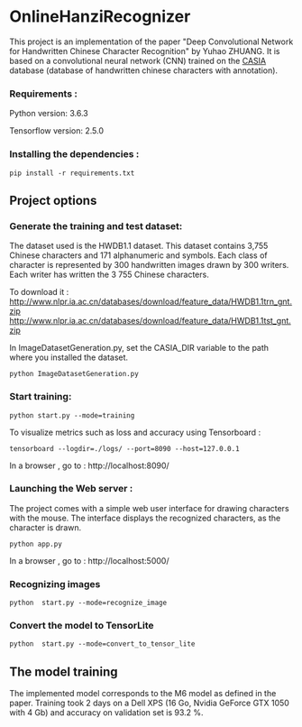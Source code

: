# OnlineHanziRecognizer

This project is an implementation of the paper "Deep Convolutional Network for Handwritten Chinese Character Recognition" by Yuhao ZHUANG.
It is based on a convolutional neural network (CNN) trained on the [CASIA](http://www.nlpr.ia.ac.cn/databases/handwriting/Touching_Characters_Databases.html) database (database of handwritten chinese characters with annotation).



### Requirements :
Python version: 3.6.3

Tensorflow version: 2.5.0

### Installing the dependencies :

```
pip install -r requirements.txt
```

## Project options

### Generate the training and test dataset:

The dataset used is the HWDB1.1 dataset. 
This dataset contains 3,755 Chinese characters and 171 alphanumeric
and symbols. Each class of character is represented by 300 handwritten images drawn by 300 writers. 
Each writer has written the 3 755 Chinese characters. 

To download it :
http://www.nlpr.ia.ac.cn/databases/download/feature_data/HWDB1.1trn_gnt.zip
http://www.nlpr.ia.ac.cn/databases/download/feature_data/HWDB1.1tst_gnt.zip

In ImageDatasetGeneration.py, set the CASIA_DIR variable to the path where you installed the dataset.

``` python ImageDatasetGeneration.py ```

### Start training:

``` python start.py --mode=training ```

To visualize metrics such as loss and accuracy using Tensorboard :

``` tensorboard --logdir=./logs/ --port=8090 --host=127.0.0.1 ```
 
In a browser , go to : http://localhost:8090/

### Launching the Web server :

The project comes with a simple web user interface for drawing characters with the mouse.
The interface displays the recognized characters, as the character is drawn.

``` python app.py ``` 

In a browser , go to : http://localhost:5000/

### Recognizing images 

``` python  start.py --mode=recognize_image ```

### Convert the model to TensorLite

``` python  start.py --mode=convert_to_tensor_lite ```

## The model training

The implemented model corresponds to the M6 model as defined in the paper.
Training took 2 days on a Dell XPS (16 Go, Nvidia GeForce GTX 1050 with 4 Gb) and accuracy on validation set is 93.2 %.








 


